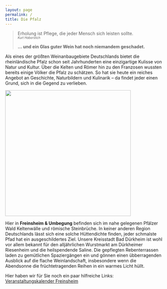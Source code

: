 ```yaml
---
layout: page
permalink: /
title: Die Pfalz
---
```


> Erholung ist Pflege, die jeder Mensch sich leisten sollte.\
> <sup><sub>*Kurt Haberstich*</sub></sup>
> 
> **... und ein Glas guter Wein hat noch niemandem geschadet.**

Als eines der größten Weinanbaugebiete Deutschlands bietet die rheinländische Pfalz schon seit Jahrhunderten eine einzigartige Kulisse von Natur und Kultur. Über die Kelten und Römer hin zu den Franzosen wussten bereits einige Völker die Pfalz zu schätzen. So hat sie heute ein reiches Angebot an Geschichte, Naturbildern und Kulinarik – da findet jeder einen Grund, sich in die Gegend zu verlieben.


<img class="align-right" src="https://pfalz-shop.de/media/image/4b/f0/c0/Pfalz-Shop-Hintergrundbild.png" style="width:400px;"/>
  
Hier in **Freinsheim & Umbegung** befinden sich im nahe gelegenen Pfälzer Wald Keltenwälle und römische Steinbrüche. In keiner anderen Region Deutschlands lässt sich eine solche Hüttendichte finden, jeder schmalste Pfad hat ein ausgeschildertes Ziel. Unsere Kreisstadt Bad Dürkheim ist wohl vor allem bekannt für den alljährlichen Wurstmarkt am Dürkheimer Riesenheim und die heilspendende Saline. Die gepflegten Rebenterrassen laden zu gemütlichen Spaziergängen ein und gönnen einen übberragenden Ausblick auf die flache Weinlandschaft, insbesondere wenn die Abendsonne die früchtetragenden Reihen in ein warmes Licht hüllt.

Hier haben wir für Sie noch ein paar hilfreiche Links:\
[Veranstaltungskalender Freinsheim](https://www.urlaubsregion-freinsheim.de/de/erleben-sie-die-urlaubsregion-freinsheim/veranstaltungen)
